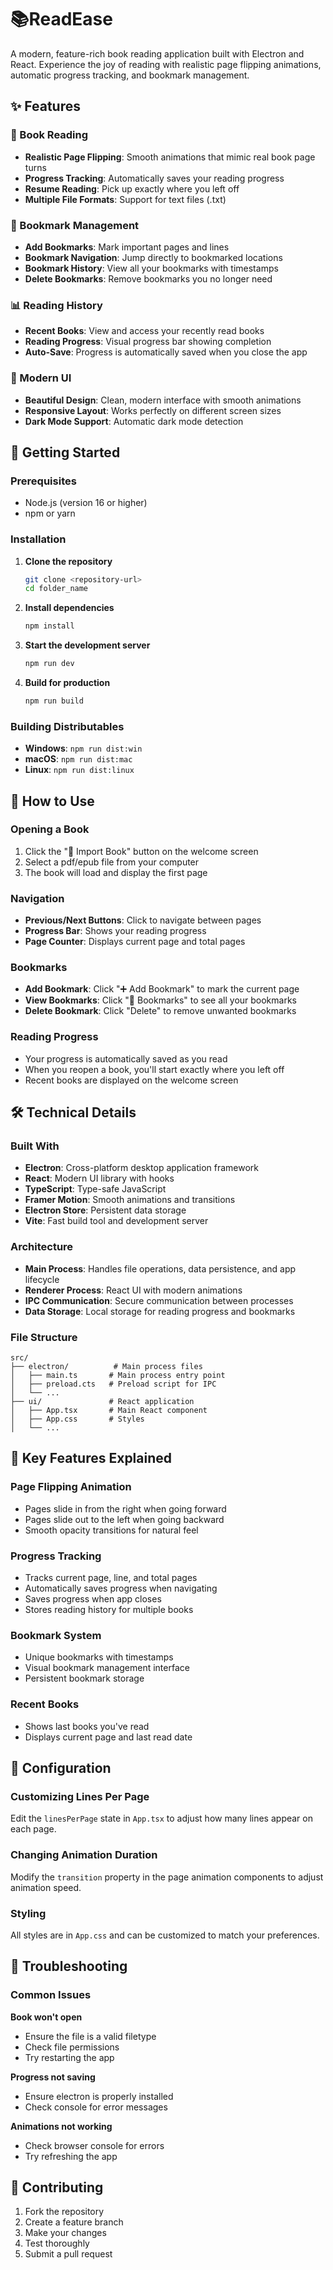 # 📚ReadEase

A modern, feature-rich book reading application built with Electron and React. Experience the joy of reading with realistic page flipping animations, automatic progress tracking, and bookmark management.

## ✨ Features

### 📖 Book Reading

- **Realistic Page Flipping**: Smooth animations that mimic real book page turns
- **Progress Tracking**: Automatically saves your reading progress
- **Resume Reading**: Pick up exactly where you left off
- **Multiple File Formats**: Support for text files (.txt)

### 🔖 Bookmark Management

- **Add Bookmarks**: Mark important pages and lines
- **Bookmark Navigation**: Jump directly to bookmarked locations
- **Bookmark History**: View all your bookmarks with timestamps
- **Delete Bookmarks**: Remove bookmarks you no longer need

### 📊 Reading History

- **Recent Books**: View and access your recently read books
- **Reading Progress**: Visual progress bar showing completion
- **Auto-Save**: Progress is automatically saved when you close the app

### 🎨 Modern UI

- **Beautiful Design**: Clean, modern interface with smooth animations
- **Responsive Layout**: Works perfectly on different screen sizes
- **Dark Mode Support**: Automatic dark mode detection

## 🚀 Getting Started

### Prerequisites

- Node.js (version 16 or higher)
- npm or yarn

### Installation

1. **Clone the repository**

   ```bash
   git clone <repository-url>
   cd folder_name
   ```

2. **Install dependencies**

   ```bash
   npm install
   ```

3. **Start the development server**

   ```bash
   npm run dev
   ```

4. **Build for production**
   ```bash
   npm run build
   ```

### Building Distributables

- **Windows**: `npm run dist:win`
- **macOS**: `npm run dist:mac`
- **Linux**: `npm run dist:linux`

## 📖 How to Use

### Opening a Book

1. Click the "📖 Import Book" button on the welcome screen
2. Select a pdf/epub file from your computer
3. The book will load and display the first page

### Navigation

- **Previous/Next Buttons**: Click to navigate between pages
- **Progress Bar**: Shows your reading progress
- **Page Counter**: Displays current page and total pages

### Bookmarks

- **Add Bookmark**: Click "➕ Add Bookmark" to mark the current page
- **View Bookmarks**: Click "🔖 Bookmarks" to see all your bookmarks
- **Delete Bookmark**: Click "Delete" to remove unwanted bookmarks

### Reading Progress

- Your progress is automatically saved as you read
- When you reopen a book, you'll start exactly where you left off
- Recent books are displayed on the welcome screen

## 🛠️ Technical Details

### Built With

- **Electron**: Cross-platform desktop application framework
- **React**: Modern UI library with hooks
- **TypeScript**: Type-safe JavaScript
- **Framer Motion**: Smooth animations and transitions
- **Electron Store**: Persistent data storage
- **Vite**: Fast build tool and development server

### Architecture

- **Main Process**: Handles file operations, data persistence, and app lifecycle
- **Renderer Process**: React UI with modern animations
- **IPC Communication**: Secure communication between processes
- **Data Storage**: Local storage for reading progress and bookmarks

### File Structure

```
src/
├── electron/          # Main process files
│   ├── main.ts       # Main process entry point
│   ├── preload.cts   # Preload script for IPC
│   └── ...
├── ui/               # React application
│   ├── App.tsx       # Main React component
│   ├── App.css       # Styles
│   └── ...
```

## 🎯 Key Features Explained

### Page Flipping Animation

- Pages slide in from the right when going forward
- Pages slide out to the left when going backward
- Smooth opacity transitions for natural feel

### Progress Tracking

- Tracks current page, line, and total pages
- Automatically saves progress when navigating
- Saves progress when app closes
- Stores reading history for multiple books

### Bookmark System

- Unique bookmarks with timestamps
- Visual bookmark management interface
- Persistent bookmark storage

### Recent Books

- Shows last books you've read
- Displays current page and last read date

## 🔧 Configuration

### Customizing Lines Per Page

Edit the `linesPerPage` state in `App.tsx` to adjust how many lines appear on each page.

### Changing Animation Duration

Modify the `transition` property in the page animation components to adjust animation speed.

### Styling

All styles are in `App.css` and can be customized to match your preferences.

## 🐛 Troubleshooting

### Common Issues

**Book won't open**

- Ensure the file is a valid filetype
- Check file permissions
- Try restarting the app

**Progress not saving**

- Ensure electron is properly installed
- Check console for error messages

**Animations not working**

- Check browser console for errors
- Try refreshing the app

## 🤝 Contributing

1. Fork the repository
2. Create a feature branch
3. Make your changes
4. Test thoroughly
5. Submit a pull request
